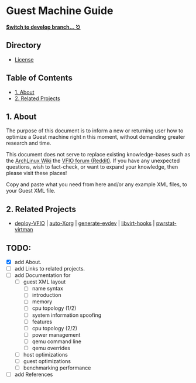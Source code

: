 # Guest Machine Guide
**[Switch to develop branch... ⎋](https://github.com/portellam/guest-machine-guide/tree/develop)**

## Directory
- [License](LICENSE.md)

## Table of Contents
- [1. About](#1-about)
- [2. Related Projects](#2-related-projects)

## 1. About
The purpose of this document is to inform a new or returning user how to optimize a Guest machine right n
this moment, without demanding greater research and time.

This document does not serve to replace existing knowledge-bases such as the [ArchLinux Wiki](https://wiki.archlinux.org/title/PCI_passthrough_via_OVMF) the [VFIO forum (Reddit)](https://old.reddit.com/r/vfio). If you have any unexpected questions, wish to fact-check, or want to expand your knowledge, then please visit these places!

Copy and paste what you need from here and/or any example XML files, to your Guest XML file.

## 2. Related Projects
- [deploy-VFIO](https://github.com/portellam/deploy-vfio) | [auto-Xorg](https://github.com/portellam/auto-Xorg) | [generate-evdev](https://github.com/portellam/generate-evdev) | [libvirt-hooks](https://github.com/portellam/deploy-vfio) | [pwrstat-virtman](https://github.com/portellam/deploy-vfio)

## TODO:
- [x] add About.
- [ ] add Links to related projects.
- [ ] add Documentation for
  - [ ] guest XML layout
    - [ ] name syntax
    - [ ] introduction
    - [ ] memory
    - [ ] cpu topology (1/2)
    - [ ] system information spoofing
    - [ ] features
    - [ ] cpu topology (2/2)
    - [ ] power management
    - [ ] qemu command line
    - [ ] qemu overrides
  - [ ] host optimizations
  - [ ] guest optimizations
  - [ ] benchmarking performance
- [ ] add References
